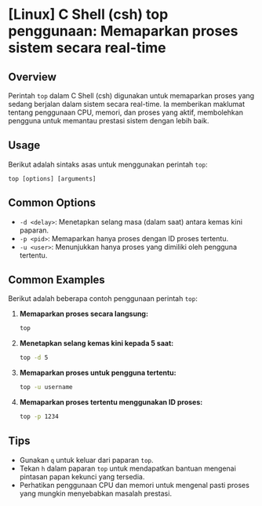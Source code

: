 # [Linux] C Shell (csh) top penggunaan: Memaparkan proses sistem secara real-time

## Overview
Perintah `top` dalam C Shell (csh) digunakan untuk memaparkan proses yang sedang berjalan dalam sistem secara real-time. Ia memberikan maklumat tentang penggunaan CPU, memori, dan proses yang aktif, membolehkan pengguna untuk memantau prestasi sistem dengan lebih baik.

## Usage
Berikut adalah sintaks asas untuk menggunakan perintah `top`:

```
top [options] [arguments]
```

## Common Options
- `-d <delay>`: Menetapkan selang masa (dalam saat) antara kemas kini paparan.
- `-p <pid>`: Memaparkan hanya proses dengan ID proses tertentu.
- `-u <user>`: Menunjukkan hanya proses yang dimiliki oleh pengguna tertentu.

## Common Examples
Berikut adalah beberapa contoh penggunaan perintah `top`:

1. **Memaparkan proses secara langsung:**
   ```bash
   top
   ```

2. **Menetapkan selang kemas kini kepada 5 saat:**
   ```bash
   top -d 5
   ```

3. **Memaparkan proses untuk pengguna tertentu:**
   ```bash
   top -u username
   ```

4. **Memaparkan proses tertentu menggunakan ID proses:**
   ```bash
   top -p 1234
   ```

## Tips
- Gunakan `q` untuk keluar dari paparan `top`.
- Tekan `h` dalam paparan `top` untuk mendapatkan bantuan mengenai pintasan papan kekunci yang tersedia.
- Perhatikan penggunaan CPU dan memori untuk mengenal pasti proses yang mungkin menyebabkan masalah prestasi.